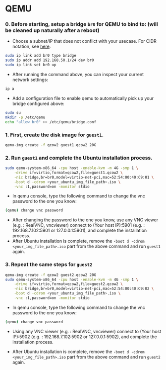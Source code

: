 # QEMU

### 0. Before starting, setup a bridge `br0` for QEMU to bind to: (will be cleaned up naturally after a reboot)
- Choose a subnet/IP that does not conflict with your usecase. For CIDR notation, see [here](https://en.wikipedia.org/wiki/Classless_Inter-Domain_Routing#CIDR_notation).
```bash
sudo ip link add br0 type bridge
sudo ip addr add 192.168.50.1/24 dev br0
sudo ip link set br0 up
```

- After running the command above, you can inspect your current network settings:
```bash
ip a
```

- Add a configuration file to enable qemu to automatically pick up your bridge configured above:
```bash
sudo su
mkdir -p /etc/qemu
echo "allow br0" >> /etc/qemu/bridge.conf
```

### 1. First, create the disk image for `guest1`.
```bash
qemu-img create -f qcow2 guest1.qcow2 20G
```

### 2. Run `guest1` and complete the Ubuntu installation process.
```bash
sudo qemu-system-x86_64 -cpu host -enable-kvm -m 4G -smp 1 \
    -drive if=virtio,format=qcow2,file=guest1.qcow2 \
    -nic bridge,br=br0,model=virtio-net-pci,mac=52:54:00:40:C9:01 \
    -boot d -cdrom <your_ubuntu_img_file_path>.iso \
    -vnc :1,password=on -monitor stdio
```
- In qemu console, type the following command to change the vnc password to the one you know:
```bash
(qemu) change vnc password
```
- After changing the password to the one you know, use any VNC viewer (e.g. : RealVNC, vncviewer) connect to (Your host IP):5901 (e.g. : 192.168.7.102:5901 or 127.0.0.1:5901), and complete the installation process.
- After Ubuntu installation is complete, remove the `-boot d -cdrom <your_img_file_path>.iso` part from the above command and run `guest1` again.

### 3. Repeat the same steps for `guest2`
```bash
qemu-img create -f qcow2 guest2.qcow2 20G
sudo qemu-system-x86_64 -cpu host -enable-kvm -m 4G -smp 1 \
    -drive if=virtio,format=qcow2,file=guest2.qcow2 \
    -nic bridge,br=br0,model=virtio-net-pci,mac=52:54:00:40:C9:02 \
    -boot d -cdrom <your_ubuntu_img_file_path>.iso \
    -vnc :1,password=on -monitor stdio
```
- In qemu console, type the following command to change the vnc password to the one you know:
```bash
(qemu) change vnc password
```
- Using any VNC viewer (e.g. : RealVNC, vncviewer) connect to (Your host IP):5902 (e.g. : 192.168.7.102:5902 or 127.0.0.1:5902), and complete the installation process.

- After Ubuntu installation is complete, remove the `-boot d -cdrom <your_img_file_path>.iso` part from the above command and run `guest2` again.
